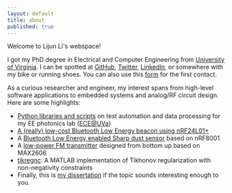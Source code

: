 ```yaml
---
layout: default
title: about
published: true
---
```


<div id="home">

  <p>Welcome to Lijun Li's webspace! </p>
  
  <p>I got my PhD degree in Electrical and Computer Engineering from <a href="http://www.virginia.edu/">University of Virginia</a>. I can be spotted at <a href="https://www.github.com/lijunxyz">GitHub</a>, <a href="https://www.twitter.com/lijunxyz">Twitter</a>, <a href="http://www.linkedin.com/in/lijunxyz">LinkedIn</a>, or somewhere with my bike or running shoes. You can also use this <a href="http://lijun.xyz/contact">form</a> for the first contact.</p>

  <p>As a curious researcher and engineer, my interest spans from high-level software applications to embedded systems and analog/RF circuit design. Here are some highlights:</p>

  <ul>
        <li><a href="https://github.com/lijunxyz/instruments">Python libraries and scripts</a> on test automation and data processing for my EE photonics lab (<a href="http://www.ece.virginia.edu">ECE@UVa</a>)</li>
        <li><a href="{{ site.wikiurl }}/misc-nrf24-ble.html">A (really) low-cost Bluetooth Low Energy beacon using nRF24L01+</a></li>
        <li>A <a href="{{ site.wikiurl }}/misc-dust-detector-with-arduino-ble.html">Bluetooth Low Energy enabled Sharp dust sensor</a> based on nRF8001</li>
        <li>A <a href="{{ site.wikiurl }}/old/various/fm_xmtr.html">low-power FM transmitter</a> designed from bottom up based on MAX2606</li>
        <li><a href="https://github.com/lijunxyz/tikregnc">tikregnc</a>: A MATLAB implementation of Tikhonov regularization with non-negativity constraints </li>
        <li>Finally, this is <a href="http://libra.virginia.edu/catalog/libra-oa:8214">my dissertation</a> if the topic sounds interesting enough to you.</li>
  </ul>
</div>